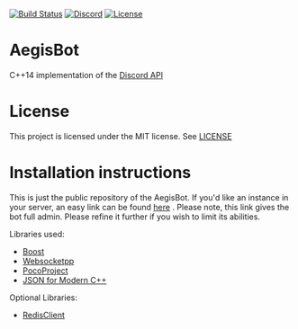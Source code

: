 [![Build Status](https://travis-ci.org/zeroxs/aegis.svg?branch=master)](https://travis-ci.org/zeroxs/aegis) [![Discord](https://discordapp.com/api/guilds/287048029524066334/widget.png)](https://discord.gg/w7Y3Bb8) [![License](https://img.shields.io/badge/license-MIT-blue.svg)](https://github.com/zeroxs/aegis/blob/master/LICENSE)


AegisBot
=======

C++14 implementation of the [Discord API](https://discordapp.com/developers/docs/intro)

# License #

This project is licensed under the MIT license. See [LICENSE](https://github.com/zeroxs/aegis/blob/master/LICENSE)

# Installation instructions #
This is just the public repository of the AegisBot. If you'd like an instance in your server,
an easy link can be found [here](https://discordapp.com/oauth2/authorize?client_id=288063163729969152&scope=bot&permissions=2146958463) .
Please note, this link gives the bot full admin. Please refine it further if you wish to limit its abilities.



Libraries used:
- [Boost](http://www.boost.org)
- [Websocketpp](https://github.com/zaphoyd/websocketpp)
- [PocoProject](https://github.com/pocoproject/poco)
- [JSON for Modern C++](https://github.com/nlohmann/json)

Optional Libraries:
- [RedisClient](https://github.com/nekipelov/redisclient)

